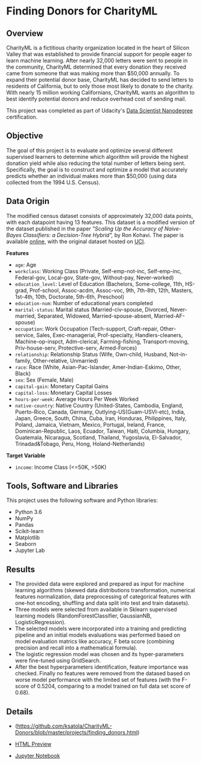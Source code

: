 # Finding Donors for CharityML

## Overview
CharityML is a fictitious charity organization located in the heart of Silicon Valley that was established to provide financial support for people eager to learn machine learning. After nearly 32,000 letters were sent to people in the community, CharityML determined that every donation they received came from someone that was making more than $50,000 annually. To expand their potential donor base, CharityML has decided to send letters to residents of California, but to only those most likely to donate to the charity. With nearly 15 million working Californians, CharityML wants an algorithm to best identify potential donors and reduce overhead cost of sending mail.

This project was completed as part of Udacity's [Data Scientist Nanodegree](https://eu.udacity.com/course/data-scientist-nanodegree--nd025) certification.

## Objective
The goal of this project is to evaluate and optimize several different supervised learners to determine which algorithm will provide the highest donation yield while also reducing the total number of letters being sent. Specifically, the goal is to construct and optimize a model that accurately predicts whether an individual makes more than $50,000 (using data collected from the 1994 U.S. Census).

## Data Origin
The modified census dataset consists of approximately 32,000 data points, with each datapoint having 13 features. This dataset is a modified version of the dataset published in the paper *"Scaling Up the Accuracy of Naive-Bayes Classifiers: a Decision-Tree Hybrid",* by Ron Kohavi. The paper is available [online](https://www.aaai.org/Papers/KDD/1996/KDD96-033.pdf), with the original dataset hosted on [UCI](https://archive.ics.uci.edu/ml/datasets/Census+Income).

**Features**
- `age`: Age
- `workclass`: Working Class (Private, Self-emp-not-inc, Self-emp-inc, Federal-gov, Local-gov, State-gov, Without-pay, Never-worked)
- `education_level`: Level of Education (Bachelors, Some-college, 11th, HS-grad, Prof-school, Assoc-acdm, Assoc-voc, 9th, 7th-8th, 12th, Masters, 1st-4th, 10th, Doctorate, 5th-6th, Preschool)
- `education-num`: Number of educational years completed
- `marital-status`: Marital status (Married-civ-spouse, Divorced, Never-married, Separated, Widowed, Married-spouse-absent, Married-AF-spouse)
- `occupation`: Work Occupation (Tech-support, Craft-repair, Other-service, Sales, Exec-managerial, Prof-specialty, Handlers-cleaners, Machine-op-inspct, Adm-clerical, Farming-fishing, Transport-moving, Priv-house-serv, Protective-serv, Armed-Forces)
- `relationship`: Relationship Status (Wife, Own-child, Husband, Not-in-family, Other-relative, Unmarried)
- `race`: Race (White, Asian-Pac-Islander, Amer-Indian-Eskimo, Other, Black)
- `sex`: Sex (Female, Male)
- `capital-gain`: Monetary Capital Gains
- `capital-loss`: Monetary Capital Losses
- `hours-per-week`: Average Hours Per Week Worked
- `native-country`: Native Country (United-States, Cambodia, England, Puerto-Rico, Canada, Germany, Outlying-US(Guam-USVI-etc), India, Japan, Greece, South, China, Cuba, Iran, Honduras, Philippines, Italy, Poland, Jamaica, Vietnam, Mexico, Portugal, Ireland, France, Dominican-Republic, Laos, Ecuador, Taiwan, Haiti, Columbia, Hungary, Guatemala, Nicaragua, Scotland, Thailand, Yugoslavia, El-Salvador, Trinadad&Tobago, Peru, Hong, Holand-Netherlands)

**Target Variable**
- `income`: Income Class (<=50K, >50K)

## Tools, Software and Libraries
This project uses the following software and Python libraries:
- Python 3.6
- NumPy
- Pandas
- Scikit-learn
- Matplotlib
- Seaborn
- Jupyter Lab

## Results
- The provided data were explored and prepared as input for machine learning algorithms (skewed data distributions transformation, numerical features normalization, data preprocessing of categorical features with one-hot encoding, shuffling and data split into test and train datasets).
- Three models were selected from available in Sklearn supervised learning models (RandomForestClassifier, GaussianNB, LogisticRegression).
- The selected models were incorporated into a training and predicting pipeline and an initial models evaluations was performed based on model evaluation matrics like accuracy, F beta score (combining precision and recall into a mathematical formula).
- The logistic regression model was chosen and its hyper-parameters were fine-tuned using GridSearch.
- After the best hyperparameters identification, feature importance was checked. Finally no features were removed from the datased based on worse model performance with the limited set of features (with the F-score of 0.5204, comparing to a model trained on full data set score of 0.68).

## Details
- (https://github.com/ksatola/CharityML-Donors/blob/master/projects/finding_donors.html)

- [HTML Preview](https://ksatola.github.io/projects/finding_donors.html)
- [Jupyter Notebook](https://github.com/ksatola/ml-introduction/blob/master/finding_donors.ipynb)
